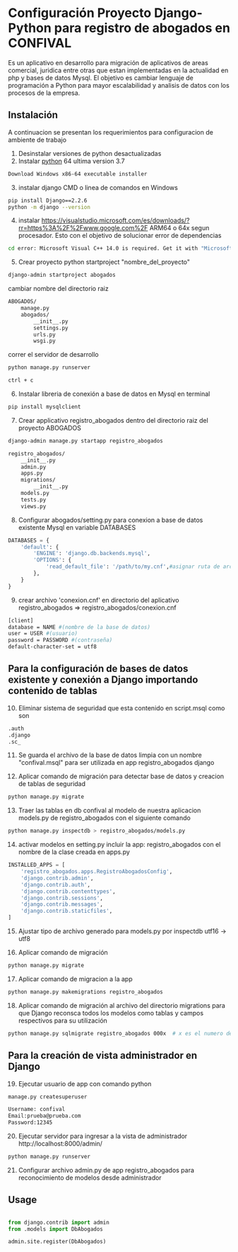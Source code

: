 # Configuración Proyecto Django-Python para registro de abogados en CONFIVAL

Es un aplicativo en desarrollo para migración de aplicativos de areas comercial, juridica entre otras que estan
implementadas en la actualidad en php y bases de datos Mysql. El objetivo es cambiar lenguaje de programación a Python 
para mayor escalabilidad y analisis de datos con los procesos de la empresa. 

## Instalación
A continuacion se presentan los requerimientos para configuracion de ambiente de trabajo 


1. Desinstalar versiones de python desactualizadas
2. Instalar [python](https://www.python.org/downloads/windows/) 64 ultima version 3.7
```bash
Download Windows x86-64 executable installer
```
3. instalar django CMD o linea de comandos en Windows
```bash
pip install Django==2.2.6
python -m django --version
```
4. instalar https://visualstudio.microsoft.com/es/downloads/?rr=https%3A%2F%2Fwww.google.com%2F ARM64 o 64x segun procesador.
Esto con el objetivo de solucionar error de dependencias 
```bash
cd error: Microsoft Visual C++ 14.0 is required. Get it with "Microsoft Visual C++ Build Tools": http://landinghub.
```
5. Crear proyecto python startproject "nombre_del_proyecto"
```bash
django-admin startproject abogados
```
cambiar nombre del directorio raiz

```bash
ABOGADOS/
    manage.py
    abogados/
        __init__.py
        settings.py
        urls.py
        wsgi.py
```
correr el servidor de desarrollo
```bash
python manage.py runserver

ctrl + c  
```
6. Instalar libreria de conexión a base de datos en Mysql en terminal 
```bash
pip install mysqlclient
```
7. Crear applicativo registro_abogados dentro del directorio raiz del proyecto ABOGADOS
```bash
django-admin manage.py startapp registro_abogados
```
```bash
registro_abogados/
    __init__.py
    admin.py
    apps.py
    migrations/
        __init__.py
    models.py
    tests.py
    views.py
```
8. Configurar abogados/setting.py para conexion a base de datos existente Mysql en variable DATABASES

```python
DATABASES = {
    'default': {
        'ENGINE': 'django.db.backends.mysql',
        'OPTIONS': {
            'read_default_file': '/path/to/my.cnf',#asignar ruta de archivo conexion.cnf
        },
    }
}
```

9. crear archivo 'conexion.cnf' en directorio del aplicativo  registro_abogados => registro_abogados/conexion.cnf

```bash
[client]
database = NAME #(nombre de la base de datos)
user = USER #(usuario)
password = PASSWORD #(contraseña)
default-character-set = utf8
```


## Para la configuración de bases de datos existente y conexión a Django importando contenido de tablas 

10. Eliminar sistema de seguridad que esta contenido en script.msql como son
```bash
.auth
.django
.sc_
```
	
11. Se guarda el archivo de la base de datos limpia con un nombre "confival.msql" para ser utilizada en 
app registro_abogados django

12. Aplicar comando de migración para detectar base de datos y creacion de tablas de seguridad
```bash
python manage.py migrate
```

13. Traer las tablas en db confival al modelo de nuestra aplicacion models.py de registro_abogados
con el siguiente comando

```bash
python manage.py inspectdb > registro_abogados/models.py
```

14. activar modelos en setting.py incluir la app: registro_abogados con el nombre de la clase creada en apps.py
```python
INSTALLED_APPS = [
    'registro_abogados.apps.RegistroAbogadosConfig',
    'django.contrib.admin',
    'django.contrib.auth',
    'django.contrib.contenttypes',
    'django.contrib.sessions',
    'django.contrib.messages',
    'django.contrib.staticfiles',
]
```

15. Ajustar tipo de archivo generado para models.py por inspectdb utf16 -> utf8

16. Aplicar comando de migración
```bash
python manage.py migrate
```
17. Aplicar comando de migracion a la app
```bash
python manage.py makemigrations registro_abogados
```

18. Aplicar comando de migración al archivo del directorio migrations para que Django reconsca todos los modelos 
como tablas y campos respectivos para su utilización

```bash
python manage.py sqlmigrate registro_abogados 000x  # x es el numero de la migración creada
```	

## Para la creación de vista administrador en Django

19. Ejecutar usuario de app con comando python 
```bash
manage.py createsuperuser
```
```bash
Username: confival
Email:prueba@prueba.com
Password:12345
```

20. Ejecutar servidor para ingresar a la vista de administrador http://localhost:8000/admin/
```bash
python manage.py runserver
```

21. Configurar archivo admin.py de app registro_abogados para reconocimiento de modelos desde administrador

## Usage

```python

from django.contrib import admin
from .models import DbAbogados

admin.site.register(DbAbogados)
```
